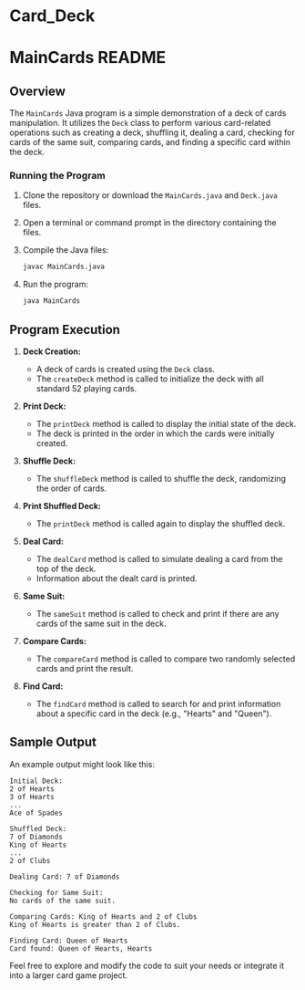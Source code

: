 # Card_Deck

# MainCards README

## Overview

The `MainCards` Java program is a simple demonstration of a deck of cards manipulation. It utilizes the `Deck` class to perform various card-related operations such as creating a deck, shuffling it, dealing a card, checking for cards of the same suit, comparing cards, and finding a specific card within the deck.

### Running the Program

1. Clone the repository or download the `MainCards.java` and `Deck.java` files.
2. Open a terminal or command prompt in the directory containing the files.
3. Compile the Java files:

   ```bash
   javac MainCards.java
   ```

4. Run the program:

   ```bash
   java MainCards
   ```

## Program Execution

1. **Deck Creation:**
   - A deck of cards is created using the `Deck` class.
   - The `createDeck` method is called to initialize the deck with all standard 52 playing cards.

2. **Print Deck:**
   - The `printDeck` method is called to display the initial state of the deck.
   - The deck is printed in the order in which the cards were initially created.

3. **Shuffle Deck:**
   - The `shuffleDeck` method is called to shuffle the deck, randomizing the order of cards.

4. **Print Shuffled Deck:**
   - The `printDeck` method is called again to display the shuffled deck.

5. **Deal Card:**
   - The `dealCard` method is called to simulate dealing a card from the top of the deck.
   - Information about the dealt card is printed.

6. **Same Suit:**
   - The `sameSuit` method is called to check and print if there are any cards of the same suit in the deck.

7. **Compare Cards:**
   - The `compareCard` method is called to compare two randomly selected cards and print the result.

8. **Find Card:**
   - The `findCard` method is called to search for and print information about a specific card in the deck (e.g., "Hearts" and "Queen").

## Sample Output

An example output might look like this:

```
Initial Deck:
2 of Hearts
3 of Hearts
...
Ace of Spades

Shuffled Deck:
7 of Diamonds
King of Hearts
...
2 of Clubs

Dealing Card: 7 of Diamonds

Checking for Same Suit:
No cards of the same suit.

Comparing Cards: King of Hearts and 2 of Clubs
King of Hearts is greater than 2 of Clubs.

Finding Card: Queen of Hearts
Card found: Queen of Hearts, Hearts
```

Feel free to explore and modify the code to suit your needs or integrate it into a larger card game project.
